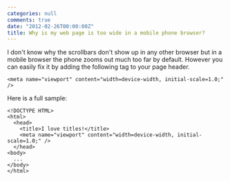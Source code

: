 ```yaml
---
categories: null
comments: true
date: "2012-02-26T00:00:00Z"
title: Why is my web page is too wide in a mobile phone browser?
---
```


I don't know why the scrollbars don't show up in any other browser but in a mobile browser
the phone zooms out much too far by default. However you can easily fix it by adding the 
following tag to your page header.

    <meta name="viewport" content="width=device-width, initial-scale=1.0;" />

Here is a full sample:

    <!DOCTYPE HTML>
    <html>
      <head>
        <title>I love titles!</title>
        <meta name="viewport" content="width=device-width, initial-scale=1.0;" />
      </head>
    <body>
      ...
    </body>
    </html>
